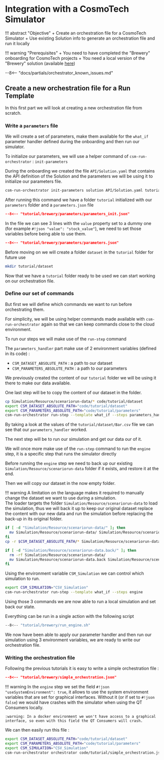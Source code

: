 # Integration with a CosmoTech Simulator

!!! abstract "Objective"
    + Create an orchestration file for a CosmoTech Simulator
    + Use existing Solution info to generate an orchestration file and run it locally

!!! warning "Prerequisites"
    + You need to have completed the "Brewery" onboarding for CosmoTech projects
    + You need a local version of the "Brewery" solution (available [here](https://github.com/Cosmo-Tech/onboarding-brewery-solution))

--8<-- "docs/partials/orchestrator_known_issues.md"

## Create a new orchestration file for a Run Template

In this first part we will look at creating a new orchestration file from scratch.

### Write a `parameters` file

We will create a set of parameters, make them available for the `what_if` parameter handler defined during the onboarding and then run our simulator.

To initialize our parameters, we will use a helper command of `csm-run-orchestrator` : `init-parameters`

During the onboarding we created the file `API/Solution.yaml` that contains the API definition of the Solution and the parameters we will be using it to initialize our parameters file. 

```bash title="Initialize parameters.json"
csm-run-orchestrator init-parameters solution API/Solution.yaml tutorial/parameters what_if --no-write-csv --write-json
```

After running this command we have a folder `tutorial` initialized with our `parameters` folder and a `parameters.json` file

```json title="code/tutorial/parameters/parameters.json" linenums="1"
--8<-- "tutorial/brewery/parameters/parameters_init.json"
```

In the file we can see 3 lines with the `value` property set to a dummy one (for example `#!json "value": "stock_value"`), we need to set those variables before being able to use them.

```json title="updated parameters.json" linenums="1" hl_lines="4 10 16"
--8<-- "tutorial/brewery/parameters/parameters.json"
```

Before moving on we will create a folder `dataset` in the `tutorial` folder for future use

```bash
mkdir tutorial/dataset
```

Now that we have a `tutorial` folder ready to be used we can start working on our orchestration file.

### Define our set of commands

But first we will define which commands we want to run before orchestrating them.

For simplicity, we will be using helper commands made available with `csm-run-orchestrator` again so that we can keep commands close to the cloud environment.

To run our steps we will make use of the `run-step` command

The `parameters_handler` part make use of 2 environment variables (defined in its code) : 
- `CSM_DATASET_ABSOLUTE_PATH` : a path to our dataset
- `CSM_PARAMETERS_ABSOLUTE_PATH` : a path to our parameters

We previously created the content of our `tutorial` folder we will be using it there to make our data available.

One last step will be to copy the content of our dataset in the folder.

```bash title="run parameter handler step"
cp Simulation/Resource/scenariorun-data/* code/tutorial/dataset
export CSM_DATASET_ABSOLUTE_PATH="code/tutorial/dataset"
export CSM_PARAMETERS_ABSOLUTE_PATH="code/tutorial/parameters"
csm-run-orchestrator run-step --template what_if --steps parameters_handler
```

By taking a look at the values of the `tutorial/dataset/Bar.csv` file we can see that our `parameters_handler` worked.

The next step will be to run our simulation and get our data our of it.

We will once more make use of the `run-step` command to run the `engine` step, it is a specific step that runs the simulator directly

Before running the `engine` step we need to back up our existing `Simulation/Resource/scenariorun-data` folder if it exists, and restore it at the end.

Then we will copy our dataset in the now empty folder.

!!! warning
    A limitation on the language makes it required to manually change the dataset we want to use during a simulation.  
    The loader targets the folder `Simulation/Resource/scenariorun-data` to load the simulation, 
    thus we will back it up to keep our original dataset replace the content with our new data and run the simulation 
    before replacing the back-up in its original folder.

```bash title="Back up scenariorun-data"
if [ -d "Simulation/Resource/scenariorun-data/" ]; then
  mv Simulation/Resource/scenariorun-data/ Simulation/Resource/scenariorun-data.back
fi
cp -r $CSM_DATASET_ABSOLUTE_PATH/* Simulation/Resource/scenariorun-data/
```

```bash title="restore scenariorun-data"
if [ -d "Simulation/Resource/scenariorun-data.back/" ]; then
  rm -rf Simulation/Resource/scenariorun-data/ 
  mv Simulation/Resource/scenariorun-data.back Simulation/Resource/scenariorun-data 
fi
```

Using the environment variable `CSM_Simulation` we can control which simulation to run.

```bash title="run simulation"
export CSM_SIMULATION="CSV_Simulation"
csm-run-orchestrator run-step --template what_if --steps engine
```

Using those 3 commands we are now able to run a local simulation and set back our state.

Everything can be run in a single action with the following script
```bash title="code/tutorial/run_engine.sh"
--8<-- "tutorial/brewery/run_engine.sh"
```

We now have been able to apply our parameter handler and then run our simulation using 3 environment variables, 
we are ready to write our orchestration file.

### Writing the orchestration file

Following the previous tutorials it is easy to write a simple orchestration file :

```json title="code/tutorial/simple_orchestration.json" 
--8<-- "tutorial/brewery/simple_orchestration.json"
```

!!! warning
    In the `engine` step we set the field `#!json "useSystemEnvironment": true`, 
    it allows to use the system environment variables that are set for graphical interfaces.
    Without it (or if set to `#!json false`) we would have crashes with the simulator when using the QT Consumers locally.
    
    :warning: In a docker environment we won't have access to a graphical interface, so even with this field the QT Consumers will crash.


We can then easily run this file :

```bash title="run simple_orchestration.json" 
export CSM_DATASET_ABSOLUTE_PATH="code/tutorial/dataset"
export CSM_PARAMETERS_ABSOLUTE_PATH="code/tutorial/parameters"
export CSM_SIMULATION="CSV_Simulation"
csm-run-orchestrator orchestrator code/tutorial/simple_orchestration.json
```